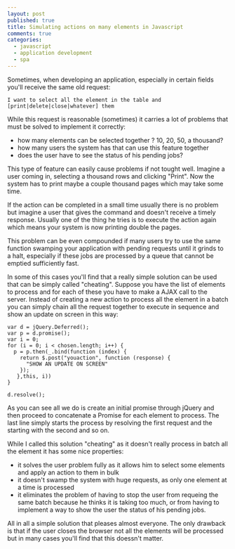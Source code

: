 ```yaml
---
layout: post
published: true
title: Simulating actions on many elements in Javascript
comments: true
categories: 
  - javascript
  - application development
  - spa
---
```


Sometimes, when developing an application, especially in certain fields you'll receive the same old request:

	I want to select all the element in the table and [print|delete|close|whatever] them

While this request is reasonable (sometimes) it carries a lot of problems that must be solved to implement it correctly:

- how many elements can be selected together ? 10, 20, 50, a thousand?
- how many users the system has that can use this feature together
- does the user have to see the status of his pending jobs?

This type of feature can easily cause problems if not tought well. Imagine a user coming in, selecting a thousand rows and clicking "Print". Now the system has to print maybe a couple thousand pages which may take some time. 

If the action can be completed in a small time usually there is no problem but imagine a user that gives the command and doesn't receive a timely response. Usually one of the thing he tries is to execute the action again which means your system is now printing double the pages. 

This problem can be even compounded if many users try to use the same function swamping your application with pending requests until it grinds to a halt, especially if these jobs are processed by a queue that cannot be emptied sufficiently fast.

In some of this cases you'll find that a really simple solution can be used that can be simply called "cheating". Suppose you have the list of elements to process and for each of these you have to make a AJAX call to the server. Instead of creating a new action to process all the element in a batch you can simply chain all the request together to execute in sequence and show an update on screen in this way:

    var d = jQuery.Deferred();
    var p = d.promise();
    var i = 0;
    for (i = 0; i < chosen.length; i++) {
      p = p.then(_.bind(function (index) {
        return $.post("youaction", function (response) {
		  "SHOW AN UPDATE ON SCREEN"
        });
       },this, i))
    }

    d.resolve();

As you can see all we do is create an initial promise through jQuery and then proceed to concatenate a Promise for each element to process. The last line simply starts the process by resolving the first request and the starting with the second and so on.

While I called this solution "cheating" as it doesn't really process in batch all the element it has some nice properties:

- it solves the user problem fully as it allows him to select some elements and apply an action to them in bulk
- it doesn't swamp the system with huge requests, as only one element at a time is processed 
- it eliminates the problem of having to stop the user from requeing the same batch because he thinks it is taking too much, or from having to implement a way to show the user the status of his pending jobs.

All in all a simple solution that pleases almost everyone. The only drawback is that if the user closes the browser not all the elements will be processed but in many cases you'll find that this doessn't matter.
